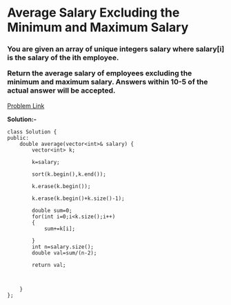 # Average Salary Excluding the Minimum and Maximum Salary

<h3>You are given an array of unique integers salary where salary[i] is the salary of the ith employee.

Return the average salary of employees excluding the minimum and maximum salary. Answers within 10-5 of the actual answer will be accepted.</h3>
[Problem Link](https://leetcode.com/problems/average-salary-excluding-the-minimum-and-maximum-salary/)

**Solution:-**
```
class Solution {
public:
    double average(vector<int>& salary) {
        vector<int> k;

        k=salary;

        sort(k.begin(),k.end());

        k.erase(k.begin());

        k.erase(k.begin()+k.size()-1);

        double sum=0;
        for(int i=0;i<k.size();i++)
        {
            sum+=k[i];

        }
        int n=salary.size();
        double val=sum/(n-2);

        return val;



    }
};
```
